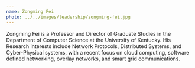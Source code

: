 ```yaml
---
name: Zongming Fei
photo: ../../images/leadership/zongming-fei.jpg
---
```

Zongming Fei is a Professor and Director of Graduate Studies in the Department of Computer Science at the University of Kentucky. His Research interests include Network Protocols, Distributed Systems, and Cyber-Physical systems, with a recent focus on cloud computing, software defined networking, overlay networks, and smart grid communications. 